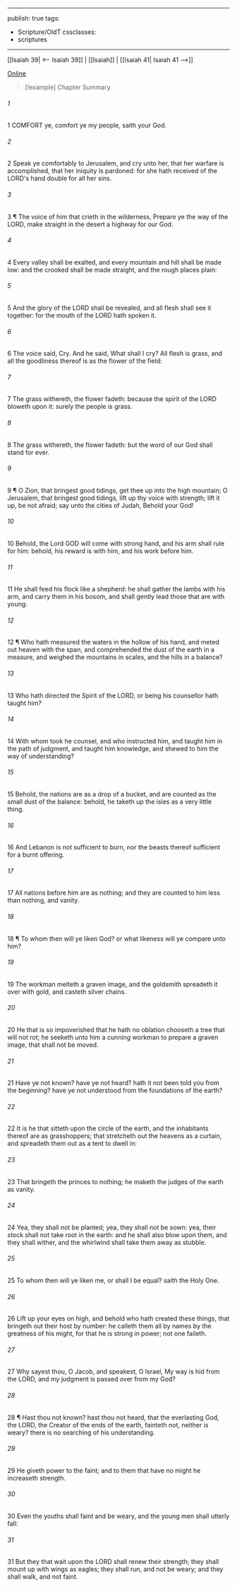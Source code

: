

---
publish: true
tags:
  - Scripture/OldT
cssclasses:
  - scriptures
---
[[Isaiah 39| <-- Isaiah 39]] | [[Isaiah]] | [[Isaiah 41| Isaiah 41 -->]]

[Online](https://churchofjesuschrist.org/study/scriptures/ot/isa/40?lang=eng)

>[!example] Chapter Summary
>
###### 1
1 COMFORT ye, comfort ye my people, saith your God.
###### 2
2 Speak ye comfortably to Jerusalem, and cry unto her, that her warfare is accomplished, that her iniquity is pardoned: for she hath received of the LORD's hand double for all her sins.
###### 3
3 ¶ The voice of him that crieth in the wilderness, Prepare ye the way of the LORD, make straight in the desert a highway for our God.
###### 4
4 Every valley shall be exalted, and every mountain and hill shall be made low: and the crooked shall be made straight, and the rough places plain:
###### 5
5 And the glory of the LORD shall be revealed, and all flesh shall see it together: for the mouth of the LORD hath spoken it.
###### 6
6 The voice said, Cry.  And he said, What shall I cry?  All flesh is grass, and all the goodliness thereof is as the flower of the field:
###### 7
7 The grass withereth, the flower fadeth: because the spirit of the LORD bloweth upon it: surely the people is grass.
###### 8
8 The grass withereth, the flower fadeth: but the word of our God shall stand for ever.
###### 9
9 ¶ O Zion, that bringest good tidings, get thee up into the high mountain; O Jerusalem, that bringest good tidings, lift up thy voice with strength; lift it up, be not afraid; say unto the cities of Judah, Behold your God!
###### 10
10 Behold, the Lord GOD will come with strong hand, and his arm shall rule for him: behold, his reward is with him, and his work before him.
###### 11
11 He shall feed his flock like a shepherd: he shall gather the lambs with his arm, and carry them in his bosom, and shall gently lead those that are with young.
###### 12
12 ¶ Who hath measured the waters in the hollow of his hand, and meted out heaven with the span, and comprehended the dust of the earth in a measure, and weighed the mountains in scales, and the hills in a balance?
###### 13
13 Who hath directed the Spirit of the LORD, or being his counsellor hath taught him?
###### 14
14 With whom took he counsel, and who instructed him, and taught him in the path of judgment, and taught him knowledge, and shewed to him the way of understanding?
###### 15
15 Behold, the nations are as a drop of a bucket, and are counted as the small dust of the balance: behold, he taketh up the isles as a very little thing.
###### 16
16 And Lebanon is not sufficient to burn, nor the beasts thereof sufficient for a burnt offering.
###### 17
17 All nations before him are as nothing; and they are counted to him less than nothing, and vanity.
###### 18
18 ¶ To whom then will ye liken God?  or what likeness will ye compare unto him?
###### 19
19 The workman melteth a graven image, and the goldsmith spreadeth it over with gold, and casteth silver chains.
###### 20
20 He that is so impoverished that he hath no oblation chooseth a tree that will not rot; he seeketh unto him a cunning workman to prepare a graven image, that shall not be moved.
###### 21
21 Have ye not known?  have ye not heard?  hath it not been told you from the beginning?  have ye not understood from the foundations of the earth?
###### 22
22 It is he that sitteth upon the circle of the earth, and the inhabitants thereof are as grasshoppers; that stretcheth out the heavens as a curtain, and spreadeth them out as a tent to dwell in:
###### 23
23 That bringeth the princes to nothing; he maketh the judges of the earth as vanity.
###### 24
24 Yea, they shall not be planted; yea, they shall not be sown: yea, their stock shall not take root in the earth: and he shall also blow upon them, and they shall wither, and the whirlwind shall take them away as stubble.
###### 25
25 To whom then will ye liken me, or shall I be equal?  saith the Holy One.
###### 26
26 Lift up your eyes on high, and behold who hath created these things, that bringeth out their host by number: he calleth them all by names by the greatness of his might, for that he is strong in power; not one faileth.
###### 27
27 Why sayest thou, O Jacob, and speakest, O Israel, My way is hid from the LORD, and my judgment is passed over from my God?
###### 28
28 ¶ Hast thou not known?  hast thou not heard, that the everlasting God, the LORD, the Creator of the ends of the earth, fainteth not, neither is weary?  there is no searching of his understanding.
###### 29
29 He giveth power to the faint; and to them that have no might he increaseth strength.
###### 30
30 Even the youths shall faint and be weary, and the young men shall utterly fall:
###### 31
31 But they that wait upon the LORD shall renew their strength; they shall mount up with wings as eagles; they shall run, and not be weary; and they shall walk, and not faint.



